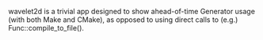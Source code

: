 wavelet2d is a trivial app designed to show ahead-of-time Generator usage (with
both Make and CMake), as opposed to using direct calls to (e.g.)
Func::compile_to_file().
